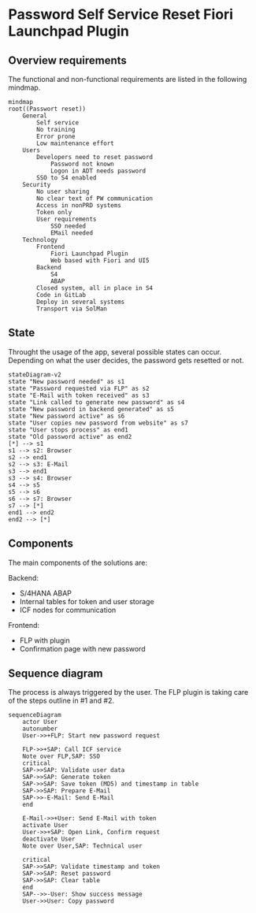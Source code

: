 # Password Self Service Reset Fiori Launchpad Plugin

## Overview requirements

The functional and non-functional requirements are listed in the following mindmap.

```mermaid
mindmap
root((Passwort reset))
    General
        Self service
        No training
        Error prone
        Low maintenance effort
    Users
        Developers need to reset password
            Password not known
            Logon in ADT needs password
        SSO to S4 enabled
    Security
        No user sharing
        No clear text of PW communication
        Access in nonPRD systems
        Token only
        User requirements
            SSO needed
            EMail needed
    Technology
        Frontend
            Fiori Launchpad Plugin
            Web based with Fiori and UI5
        Backend
            S4
            ABAP
        Closed system, all in place in S4
        Code in GitLab
        Deploy in several systems
        Transport via SolMan
```



## State

Throught the usage of the app, several possible states can occur. Depending on what the user decides, the password gets resetted or not.

```mermaid
stateDiagram-v2
state "New password needed" as s1
state "Password requested via FLP" as s2
state "E-Mail with token received" as s3
state "Link called to generate new password" as s4
state "New password in backend generated" as s5
state "New password active" as s6
state "User copies new password from website" as s7
state "User stops process" as end1
state "Old password active" as end2
[*] --> s1
s1 --> s2: Browser
s2 --> end1
s2 --> s3: E-Mail
s3 --> end1
s3 --> s4: Browser
s4 --> s5
s5 --> s6
s6 --> s7: Browser 
s7 --> [*]
end1 --> end2
end2 --> [*]
```

## Components

The main components of the solutions are:

Backend: 
* S/4HANA ABAP
* Internal tables for token and user storage
* ICF nodes for communication

Frontend:
* FLP with plugin
* Confirmation page with new password

## Sequence diagram

The process is always triggered by the user. The FLP plugin is taking care of the steps outline in #1 and #2.

```mermaid
sequenceDiagram
    actor User
    autonumber
    User->>+FLP: Start new password request

    FLP->>+SAP: Call ICF service
    Note over FLP,SAP: SSO
    critical 
    SAP->>SAP: Validate user data
    SAP->>SAP: Generate token
    SAP->>SAP: Save token (MD5) and timestamp in table
    SAP->>SAP: Prepare E-Mail
    SAP->>-E-Mail: Send E-Mail
    end

    E-Mail->>+User: Send E-Mail with token
    activate User
    User->>+SAP: Open Link, Confirm request
    deactivate User
    Note over User,SAP: Technical user

    critical 
    SAP->>SAP: Validate timestamp and token
    SAP->>SAP: Reset password
    SAP->>SAP: Clear table
    end
    SAP-->>-User: Show success message
    User->>User: Copy password
```

